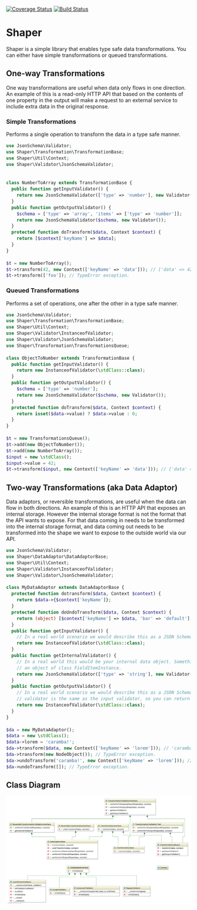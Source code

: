 [![Coverage Status](https://coveralls.io/repos/e0ipso/shaper/badge.svg?branch=master&service=github)](https://coveralls.io/github/e0ipso/shaper?branch=master) [![Build Status](https://travis-ci.org/e0ipso/shaper.svg?branch=master)](https://travis-ci.org/e0ipso/shaper)

# Shaper

Shaper is a simple library that enables type safe data transformations. You can either have simple
transformations or queued transformations.

## One-way Transformations

One way transformations are useful when data only flows in one direction. An example of this is a
read-only HTTP API that based on the contents of one property in the output will make a request to
an external service to include extra data in the original response.

### Simple Transformations

Performs a single operation to transform the data in a type safe manner.

```php
use JsonSchema\Validator;
use Shaper\Transformation\TransformationBase;
use Shaper\Util\Context;
use Shaper\Validator\JsonSchemaValidator;


class NumberToArray extends TransformationBase {
  public function getInputValidator() {
    return new JsonSchemaValidator(['type' => 'number'], new Validator());
  }
  public function getOutputValidator() {
    $schema = ['type' => 'array', 'items' => ['type' => 'number']];
    return new JsonSchemaValidator($schema, new Validator());
  }
  protected function doTransform($data, Context $context) {
    return [$context['keyName'] => $data];
  }
}

$t = new NumberToArray();
$t->transform(42, new Context(['keyName' => 'data'])); // ['data' => 42]
$t->transform(['foo']); // TypeError exception.
```

### Queued Transformations

Performs a set of operations, one after the other in a type safe manner.

```php
use JsonSchema\Validator;
use Shaper\Transformation\TransformationBase;
use Shaper\Util\Context;
use Shaper\Validator\InstanceofValidator;
use Shaper\Validator\JsonSchemaValidator;
use Shaper\Transformation\TransformationsQueue;

class ObjectToNumber extends TransformationBase {
  public function getInputValidator() {
    return new InstanceofValidator(\stdClass::class);
  }
  public function getOutputValidator() {
    $schema = ['type' => 'number'];
    return new JsonSchemaValidator($schema, new Validator());
  }
  protected function doTransform($data, Context $context) {
    return isset($data->value) ? $data->value : 0;
  }
}

$t = new TransformationsQueue();
$t->add(new ObjectToNumber());
$t->add(new NumberToArray());
$input = new \stdClass();
$input->value = 42;
$t->transform($input, new Context(['keyName' => 'data'])); // ['data' => 42]
```

## Two-way Transformations (aka Data Adaptor)

Data adaptors, or reversible transformations, are useful when the data can flow in both directions.
An example of this is an HTTP API that exposes an internal storage. However the internal storage
format is not the format that the API wants to expose. For that data coming in needs to be
transformed into the internal storage format, and data coming out needs to be transformed into the
shape we want to expose to the outside world via our API.

```php
use JsonSchema\Validator;
use Shaper\DataAdaptor\DataAdaptorBase;
use Shaper\Util\Context;
use Shaper\Validator\InstanceofValidator;
use Shaper\Validator\JsonSchemaValidator;

class MyDataAdaptor extends DataAdaptorBase {
  protected function dotransform($data, Context $context) {
    return $data->{$context['keyName']};
  }
  protected function doUndoTransform($data, Context $context) {
    return (object) [$context['keyName'] => $data, 'bar' => 'default'];
  }
  public function getInputValidator() {
    // In a real world scenario we would describe this as a JSON Schema.
    return new InstanceofValidator(\stdClass::class);
  }
  public function getInternalValidator() {
    // In a real world this would be your internal data object. Something like cheking that this is
    // an object of class FieldItemInstance.
    return new JsonSchemaValidator(['type' => 'string'], new Validator());
  }
  public function getOutputValidator() {
    // In a real world scenario we would describe this as a JSON Schema. In most cases the output
    // validator is the same as the input validator, so you can return the input validator here.
    return new InstanceofValidator(\stdClass::class);
  }
}

$da = new MyDataAdaptor();
$data = new \stdClass();
$data->lorem = 'caramba!';
$da->transform($data, new Context(['keyName' => 'lorem'])); // 'caramba!'
$da->transform(new NodeObject()); // TypeError exception.
$da->undoTransform('caramba!', new Context(['keyName' => 'lorem'])); // (object) ['lorem' => 'caramba!', 'bar' => 'default']
$da->undoTransform([]); // TypeError exception.
```
 
## Class Diagram
![Class Diagram](./shaper.png)
